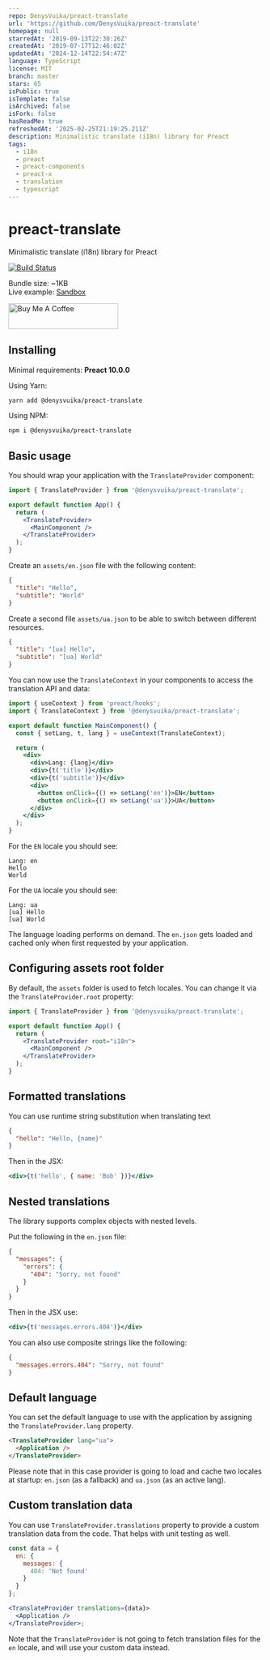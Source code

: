 ```yaml
---
repo: DenysVuika/preact-translate
url: 'https://github.com/DenysVuika/preact-translate'
homepage: null
starredAt: '2019-09-13T22:30:26Z'
createdAt: '2019-07-17T12:46:02Z'
updatedAt: '2024-12-14T22:54:47Z'
language: TypeScript
license: MIT
branch: master
stars: 65
isPublic: true
isTemplate: false
isArchived: false
isFork: false
hasReadMe: true
refreshedAt: '2025-02-25T21:19:25.211Z'
description: Minimalistic translate (i18n) library for Preact
tags:
  - i18n
  - preact
  - preact-components
  - preact-x
  - translation
  - typescript
---
```


# preact-translate

Minimalistic translate (i18n) library for Preact

[![Build Status](https://dev.azure.com/denysvuika/preact-translate/_apis/build/status/DenysVuika.preact-translate?branchName=master)](https://dev.azure.com/denysvuika/preact-translate/_build/latest?definitionId=3&branchName=master)

Bundle size: ~1KB  
Live example: [Sandbox](https://codesandbox.io/embed/preact-translate-npm-tpe4f)

<a href="https://www.buymeacoffee.com/denys" target="_blank">
  <img src="https://cdn.buymeacoffee.com/buttons/default-orange.png" alt="Buy Me A Coffee" height="51" width="217">
</a>

## Installing

Minimal requirements: **Preact 10.0.0**

Using Yarn:

```sh
yarn add @denysvuika/preact-translate
```

Using NPM:

```sh
npm i @denysvuika/preact-translate
```

## Basic usage

You should wrap your application with the `TranslateProvider` component:

```jsx
import { TranslateProvider } from '@denysvuika/preact-translate';

export default function App() {
  return (
    <TranslateProvider>
      <MainComponent />
    </TranslateProvider>
  );
}
```

Create an `assets/en.json` file with the following content:

```json
{
  "title": "Hello",
  "subtitle": "World"
}
```

Create a second file `assets/ua.json` to be able to switch between different resources.

```json
{
  "title": "[ua] Hello",
  "subtitle": "[ua] World"
}
```

You can now use the `TranslateContext` in your components to access the translation API and data:

```jsx
import { useContext } from 'preact/hooks';
import { TranslateContext } from '@denysvuika/preact-translate';

export default function MainComponent() {
  const { setLang, t, lang } = useContext(TranslateContext);

  return (
    <div>
      <div>Lang: {lang}</div>
      <div>{t('title')}</div>
      <div>{t('subtitle')}</div>
      <div>
        <button onClick={() => setLang('en')}>EN</button>
        <button onClick={() => setLang('ua')}>UA</button>
      </div>
    </div>
  );
}
```

For the `EN` locale you should see:

```text
Lang: en
Hello
World
```

For the `UA` locale you should see:

```text
Lang: ua
[ua] Hello
[ua] World
```

The language loading performs on demand.
The `en.json` gets loaded and cached only when first requested by your application.

## Configuring assets root folder

By default, the `assets` folder is used to fetch locales.
You can change it via the `TranslateProvider.root` property:

```jsx
import { TranslateProvider } from '@denysvuika/preact-translate';

export default function App() {
  return (
    <TranslateProvider root="i18n">
      <MainComponent />
    </TranslateProvider>
  );
}
```

## Formatted translations

You can use runtime string substitution when translating text

```json
{
  "hello": "Hello, {name}"
}
```

Then in the JSX:

```jsx
<div>{t('hello', { name: 'Bob' })}</div>
```

## Nested translations

The library supports complex objects with nested levels.

Put the following in the `en.json` file:

```json
{
  "messages": {
    "errors": {
      "404": "Sorry, not found"
    }
  }
}
```

Then in the JSX use:

```jsx
<div>{t('messages.errors.404')}</div>
```

You can also use composite strings like the following:

```json
{
  "messages.errors.404": "Sorry, not found"
}
```

## Default language

You can set the default language to use with the application by assigning the `TranslateProvider.lang` property.

```html
<TranslateProvider lang="ua">
  <Application />
</TranslateProvider>
```

Please note that in this case provider is going to load and cache two locales at startup:
`en.json` (as a fallback) and `ua.json` (as an active lang).

## Custom translation data

You can use `TranslateProvider.translations` property to provide a custom translation data from the code.
That helps with unit testing as well.

```jsx
const data = {
  en: {
    messages: {
      404: 'Not found'
    }
  }
};

<TranslateProvider translations={data}>
  <Application />
</TranslateProvider>;
```

Note that the `TranslateProvider` is not going to fetch translation files for the `en` locale,
and will use your custom data instead.

